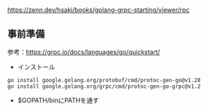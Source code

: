 #
https://zenn.dev/hsaki/books/golang-grpc-starting/viewer/rpc


## 事前準備
参考：https://grpc.io/docs/languages/go/quickstart/

- インストール
```
go install google.golang.org/protobuf/cmd/protoc-gen-go@v1.28
go install google.golang.org/grpc/cmd/protoc-gen-go-grpc@v1.2
```
- $GOPATH/binにPATHを通す